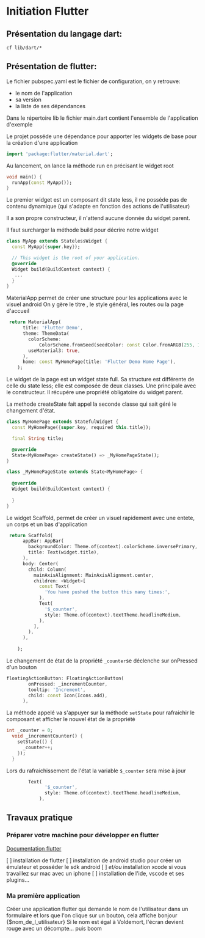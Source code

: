 #  Initiation Flutter

## Présentation du langage dart:
`cf lib/dart/*`

## Présentation de flutter:

Le fichier pubspec.yaml est le fichier de configuration, on y retrouve:
- le nom de l'application
- sa version
- la liste de ses dépendances


Dans le répertoire lib le fichier main.dart contient l'ensemble de l'application d'exemple

Le projet posséde une dépendance pour apporter les widgets de base pour la création d'une application

```dart 
import 'package:flutter/material.dart';
```

Au lancement, on lance la méthode run en précisant le widget root
```dart
void main() {
  runApp(const MyApp());
}
```
Le premier widget est un composant dit state less, il ne posséde pas de contenu dynamique (qui s'adapte en fonction des actions de l'utilisateur)

Il a son propre constructeur, il n'attend aucune donnée du widget parent.

Il faut surcharger la méthode build pour décrire notre widget
```dart
class MyApp extends StatelessWidget {
  const MyApp({super.key});

  // This widget is the root of your application.
  @override
  Widget build(BuildContext context) {
   ...
  }
}
```
MaterialApp permet de créer une structure pour les applications avec le visuel android
On y gère le titre , le style général, les routes ou la page d'accueil

```dart
 return MaterialApp(
      title: 'Flutter Demo',
      theme: ThemeData(
        colorScheme:
            ColorScheme.fromSeed(seedColor: const Color.fromARGB(255, 18, 18, 184)),
        useMaterial3: true,
      ),
      home: const MyHomePage(title: 'Flutter Demo Home Page'),
    );
```
Le widget de la page est un widget state full. Sa structure est différente de celle du state less;
elle est composée de deux classes. Une principale avec le constructeur. Il récupére une propriété obligatoire du widget parent.

La methode createState fait appel la seconde classe qui sait géré le changement d'état.

```dart
class MyHomePage extends StatefulWidget {
  const MyHomePage({super.key, required this.title});

  final String title;

  @override
  State<MyHomePage> createState() => _MyHomePageState();
}

class _MyHomePageState extends State<MyHomePage> {
  
  @override
  Widget build(BuildContext context) {
   
  }
}
```
Le widget Scaffold, permet de créer un visuel rapidement avec une entete, un corps et un bas d'application

```dart
 return Scaffold(
      appBar: AppBar(
        backgroundColor: Theme.of(context).colorScheme.inversePrimary,
        title: Text(widget.title),
      ),
      body: Center(
        child: Column(
          mainAxisAlignment: MainAxisAlignment.center,
          children: <Widget>[
            const Text(
              'You have pushed the button this many times:',
            ),
            Text(
              '$_counter',
              style: Theme.of(context).textTheme.headlineMedium,
            ),
          ],
        ),
      ),
    
    );
```

Le changement de état de la propriété `_counter`se déclenche sur onPressed d'un bouton
```dart
floatingActionButton: FloatingActionButton(
        onPressed: _incrementCounter,
        tooltip: 'Increment',
        child: const Icon(Icons.add),
      ),
```
La méthode appelé va s'appuyer sur la méthode `setState` pour  rafraichir le composant et afficher le nouvel état de la propriété

```dart
int _counter = 0;
  void _incrementCounter() {
    setState(() {
      _counter++;
    });
  }
```
Lors du rafraichissement de l'état la variable `$_counter` sera mise à jour 
```dart
        Text(
              '$_counter',
              style: Theme.of(context).textTheme.headlineMedium,
            ),
```

## Travaux pratique

### Préparer votre machine pour développer en flutter

[Documentation flutter](https://docs.flutter.dev/get-started/install)

[ ]  installation de flutter
[ ]  installation de android studio pour créer un émulateur et posséder le sdk android
[ ]  _et/ou_ installation xcode si vous travaillez sur mac avec un iphone
[ ]  installation de l'ide, vscode et ses plugins...

### Ma première application
Créer une application flutter qui demande le nom de l'utilisateur dans un formulaire et lors que l'on clique sur un bouton, cela affiche bonjour {$nom_de_l_utilisateur}
Si le nom est égal à Voldemort, l'écran devient rouge avec un décompte... puis boom

